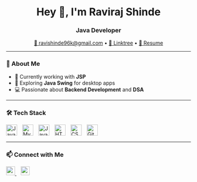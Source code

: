 <h1 align="center">Hey 👋, I'm Raviraj Shinde</h1>
<h3 align="center">Java Developer</h3>

<p align="center">
  <a href="mailto:ravishinde96k@gmail.com">📧 ravishinde96k@gmail.com</a> •
  <a href="https://linktr.ee/ravirajshinde" target="_blank">🔗 Linktree</a> •
  <a href="https://drive.google.com/uc?export=download&id=1UwfOCjDAJ7Us6vCkEFkf_xvip4f-aJik" target="_blank">📄 Resume</a>
</p>

---

### 🚀 About Me
- 🔭 Currently working with **JSP**
- 🌱 Exploring **Java Swing** for desktop apps
- 💻 Passionate about **Backend Development** and **DSA**

---

### 🛠️ Tech Stack
<p>
  <img src="https://cdn.jsdelivr.net/gh/devicons/devicon/icons/java/java-original.svg" height="30" alt="Java" style="margin-right:10px;" />
  <img src="https://cdn.jsdelivr.net/gh/devicons/devicon/icons/mysql/mysql-original.svg" height="30" alt="MySQL" style="margin-right:10px;" />
  <img src="https://cdn.jsdelivr.net/gh/devicons/devicon/icons/javascript/javascript-original.svg" height="30" alt="JavaScript" style="margin-right:10px;" />
  <img src="https://cdn.jsdelivr.net/gh/devicons/devicon/icons/html5/html5-original.svg" height="30" alt="HTML5" style="margin-right:10px;" />
  <img src="https://cdn.jsdelivr.net/gh/devicons/devicon/icons/css3/css3-original.svg" height="30" alt="CSS3" style="margin-right:10px;" />
  <img src="https://cdn.jsdelivr.net/gh/devicons/devicon/icons/git/git-original.svg" height="30" alt="Git" style="margin-right:10px;" />
</p>

---

### 📫 Connect with Me
<p>
  <a href="https://linkedin.com/in/shinderaviraj" target="_blank">
    <img src="https://img.shields.io/badge/LinkedIn-%231E77B5.svg?style=flat&logo=linkedin&logoColor=white" height="24" />
  </a>
  &nbsp;&nbsp;
  <a href="https://instagram.com/raviraj_shinde_96k" target="_blank">
    <img src="https://img.shields.io/badge/Instagram-%23000000.svg?style=flat&logo=instagram&logoColor=white" height="24" />
  </a>
</p>
